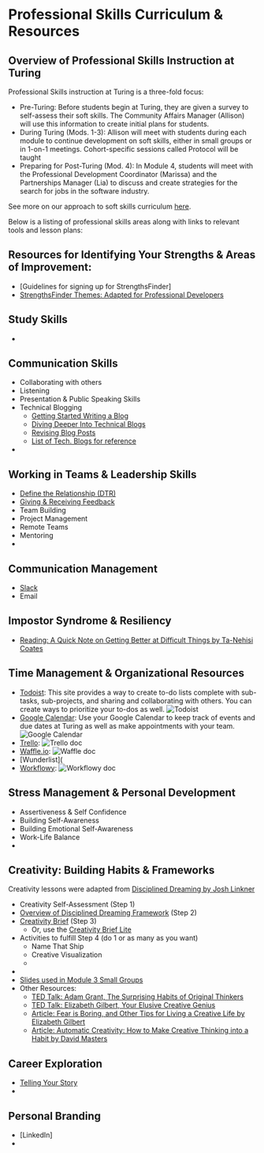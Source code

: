 # Professional Skills Curriculum & Resources

## Overview of Professional Skills Instruction at Turing
Professional Skills instruction at Turing is a three-fold focus:
  * Pre-Turing: Before students begin at Turing, they are given a survey to self-assess their soft skills. The Community Affairs Manager (Allison) will use this information to create initial plans for students. 
  * During Turing (Mods. 1-3): Allison will meet with students during each module to continue development on soft skills, either in small groups or in 1-on-1 meetings. Cohort-specific sessions called Protocol will be taught 
  * Preparing for Post-Turing (Mod. 4): In Module 4, students will meet with the Professional Development Coordinator (Marissa) and the Partnerships Manager (Lia) to discuss and create strategies for the search for jobs in the software industry. 
  
See more on our approach to soft skills curriculum [here](https://docs.google.com/document/d/13Ojfj3YpqNYIHHI3tvhOvjZE3mvTd91F5IK0-fL1rEM/edit?usp=sharing). 

Below is a listing of professional skills areas along with links to relevant tools and lesson plans:

## Resources for Identifying Your Strengths & Areas of Improvement:
* [Guidelines for signing up for StrengthsFinder]
* [StrengthsFinder Themes: Adapted for Professional Developers](https://docs.google.com/document/d/1D4AE3y8yVXx5PI7wtPcbdTEz-IbXl6CJm_EZAwkTHew/edit?usp=sharing)

## Study Skills
* 

## Communication Skills
* Collaborating with others
* Listening
* Presentation & Public Speaking Skills
* Technical Blogging
     * [Getting Started Writing a Blog](https://docs.google.com/document/d/1Eeg1rbk_AIIztpzNI62PZSbN1KjUJZYGrwzHwSHX69o/edit?usp=sharing)
     * [Diving Deeper Into Technical Blogs]()
     * [Revising Blog Posts]()
     * [List of Tech. Blogs for reference](https://docs.google.com/a/casimircreative.com/document/d/14Z2CsY71j6py5eTA8LZWTmQ7Jb3LY0G8_IKbTo8ikoU/edit?usp=sharing)
*  

## Working in Teams & Leadership Skills
* [Define the Relationship (DTR)](https://docs.google.com/document/d/1zMtgWhODQuP3KBNhrg6PtmPUkw0DIskqgggeyEzYZi4/edit?usp=sharing)
* [Giving & Receiving Feedback](https://docs.google.com/document/d/1xwAHzPKWEMwKMJmvb9HSu3Nku4SFTFtyxIV5TU3NOjw/edit?usp=sharing)
* Team Building
* Project Management
* Remote Teams
* Mentoring
* 

## Communication Management
* [Slack](https://docs.google.com/document/d/1OChnYx0ViErOKgNzE6C0hDD9tC9xX683f_dlM_4WYkA/edit?usp=sharing)
* Email

## Impostor Syndrome & Resiliency
* [Reading: A Quick Note on Getting Better at Difficult Things by Ta-Nehisi Coates](http://www.theatlantic.com/education/archive/2015/03/a-quick-note-on-getting-better-at-difficult-things/387133/)

## Time Management & Organizational Resources
* [Todoist](https://todoist.com): This site provides a way to create to-do lists complete with sub-tasks, sub-projects, and sharing and collaborating with others. You can create ways to prioritize your to-dos as well.
![Todoist](images/Todoist.png)
* [Google Calendar](https://calendar.google.com/calendar/): Use your Google Calendar to keep track of events and due dates at Turing as well as make appointments with your team. 
![Google Calendar](images/GoogleCalendar.png)
* [Trello](trello.com): 
![Trello doc](images/Trello.png)
* [Waffle.io](waffle.io): 
![Waffle doc](images/Waffle.io.png)
* [Wunderlist](
* [Workflowy](https://workflowy.com): 
![Workflowy doc](images/Workflowy.png)

## Stress Management & Personal Development
* Assertiveness & Self Confidence
* Building Self-Awareness
* Building Emotional Self-Awareness
* Work-Life Balance
* 

## Creativity: Building Habits & Frameworks
Creativity lessons were adapted from [Disciplined Dreaming by Josh Linkner](https://www.amazon.com/Disciplined-Dreaming-Proven-Breakthrough-Creativity/dp/1611203074)
* Creativity Self-Assessment (Step 1)
* [Overview of Disciplined Dreaming Framework](file:///Users/allisonreusinger/Downloads/161005-5-steps-disciplined-dreaming-slideshare-final-151106144051-lva1-app6892%20(1).pdf) (Step 2)
* [Creativity Brief](https://docs.google.com/document/d/13M1XuCQIt7_26GHFAnfnB_prlb36KGRO-E-QKklFosI/edit?usp=sharing) (Step 3)
     * Or, use the [Creativity Brief Lite](https://docs.google.com/document/d/199sWbexvVbwpayRN2J5Mcj-XWNjUHxvHUGLgA4M-g-g/edit?usp=sharing)
* Activities to fulfill Step 4 (do 1 or as many as you want)
     * Name That Ship
     * Creative Visualization
     * 
* 
* [Slides used in Module 3 Small Groups](https://docs.google.com/presentation/d/10Fodv-7-0CGm0HMUdKvDvlHsZ1yJSdV-VOqdavfRzVw/edit?usp=sharing)
* Other Resources:
     * [TED Talk: Adam Grant, The Surprising Habits of Original Thinkers](https://www.ted.com/talks/adam_grant_the_surprising_habits_of_original_thinkers)
     * [TED Talk: Elizabeth Gilbert, Your Elusive Creative Genius](https://www.ted.com/talks/elizabeth_gilbert_on_genius)
     * [Article: Fear is Boring, and Other Tips for Living a Creative Life by Elizabeth Gilbert](http://ideas.ted.com/fear-is-boring-and-other-tips-for-living-a-creative-life/)
     * [Article: Automatic Creativity: How to Make Creative Thinking into a Habit by David Masters](http://business.tutsplus.com/tutorials/automatic-creativity-how-to-make-creative-thinking-into-a-habit--cms-22181)

## Career Exploration
* [Telling Your Story](https://docs.google.com/document/d/1ux3j3Cp6PZq1EzFH9jy8PbQiXn3N32W7EMAyqRVkVu4/edit?usp=sharing)
* 

## Personal Branding
* [LinkedIn]
* 
